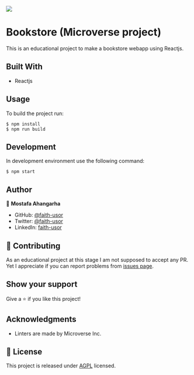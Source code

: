 ![](https://img.shields.io/badge/Microverse-blueviolet)

# Bookstore (Microverse project)

This is an educational project to make a bookstore webapp using Reactjs.

## Built With

- Reactjs

## Usage

To build the project run:

```
$ npm install
$ npm run build
```

## Development

In development environment use the following command:

```
$ npm start
```

## Author

👤 **Mostafa Ahangarha**

- GitHub: [@faith-usor](https://github.com/usorfaitheloho)
- Twitter: [@faith-usor](https://twitter.com/Faith_usor16)
- LinkedIn: [faith-usor](https://linkedin.com/in/faith-usor)

## 🤝 Contributing

As an educational project at this stage I am not supposed to accept any PR. Yet I appreciate if you can report problems from [issues page](../../issues/).

## Show your support

Give a ⭐️ if you like this project!

## Acknowledgments

- Linters are made by Microverse Inc.

## 📝 License

This project is released under [AGPL](./LICENSE) licensed.